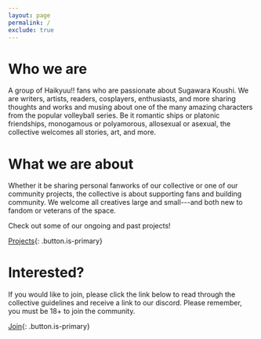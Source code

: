 ```yaml
---
layout: page
permalink: /
exclude: true
---
```


# Who we are

A group of Haikyuu!! fans who are passionate about Sugawara Koushi. We are writers, artists, readers, cosplayers, enthusiasts, and more sharing thoughts and works and musing about one of the many amazing characters from the popular volleyball series. Be it romantic ships or platonic friendships, monogamous or polyamorous, allosexual or asexual, the collective welcomes all stories, art, and more. 
<!-- [Meet Us](/about){: .button.is-primary} -->

# What we are about

Whether it be sharing personal fanworks of our collective or one of our community projects, the collective is about supporting fans and building community. We welcome all creatives large and small---and both new to fandom or veterans of the space.

Check out some of our ongoing and past projects!

[Projects](/projects){: .button.is-primary}

# Interested?

If you would like to join, please click the link below to read through the collective guidelines and receive a link to our discord. Please remember, you must be 18+ to join the community.

[Join](/join){: .button.is-primary}